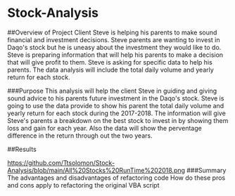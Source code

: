 # Stock-Analysis

##Overview of Project
Client Steve is helping his parents to make sound financial and investment decisions. Steve parents are wanting to invest in Daqo's stock but he is uneasy about the investment they would like to do. Steve is preparing information that will help his parents to make a decision that will give profit to them. Steve is asking for specific data to help his parents. The data analysis will include the total daily volume and yearly return for each stock. 

###Purpose
This analysis will help the client Steve in guiding and giving sound advice to his parents future investment in the Daqo's stock. Steve is going to use the data provide to show his parent the total daily volume and yearly return for each stock during the 2017-2018. The information will give Steve's parents a breakdown on the best stock to invest in by showing them loss and gain for each year. Also the data will show the perventage difference in the return through out the two years. 

##Results


https://github.com/Ttsolomon/Stock-Analysis/blob/main/All%20Stocks%20RunTime%202018.png
###Summary
The advantages and disadvantages of refactoring code 
How do these pros and cons apply to refactoring the original VBA script
